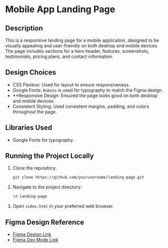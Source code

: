 # Mobile App Landing Page

## Description
This is a responsive landing page for a mobile application, designed to be visually appealing and user-friendly on both desktop and mobile devices. The page includes sections for a hero header, features, screenshots, testimonials, pricing plans, and contact information.

## Design Choices
- CSS Flexbox: Used for layout to ensure responsiveness.
- Google Fonts: `Roboto` is used for typography to match the Figma design.
- **Responsive Design: Ensured the page looks good on both desktop and mobile devices.
- Consistent Styling: Used consistent margins, padding, and colors throughout the page.

## Libraries Used
- Google Fonts for typography.

## Running the Project Locally
1. Clone the repository:
    ```bash
    git clone https://github.com/yourusername/landing-page.git
    ```
2. Navigate to the project directory:
    ```bash
    cd landing-page
    ```
3. Open `index.html` in your preferred web browser.

## Figma Design Reference
- [Figma Design Link](https://www.figma.com/your-figma-design-link)
- [Figma Dev Mode Link](https://www.figma.com/your-figma-dev-mode-link)

